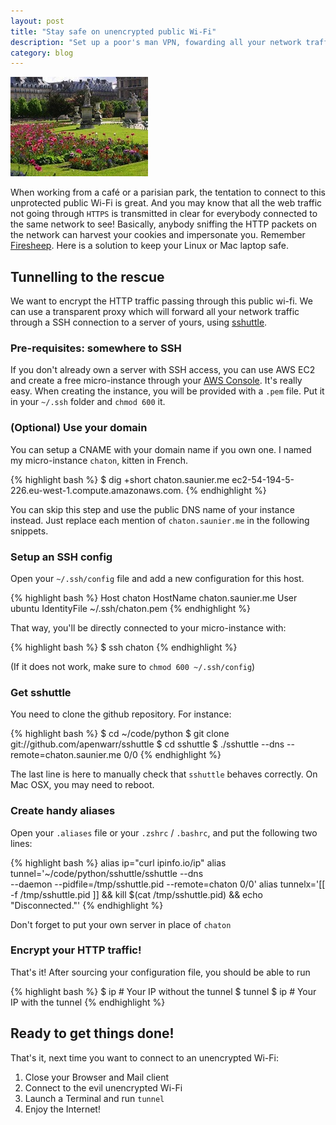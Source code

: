 ```yaml
---
layout: post
title: "Stay safe on unencrypted public Wi-Fi"
description: "Set up a poor's man VPN, fowarding all your network traffic to a server of yours through SSH"
category: blog
---
```


<img class="inline pull-right" src="/images/posts/garden.jpg" alt="Parisian Park" />

When working from a café or a parisian park, the tentation to connect to this
unprotected public Wi-Fi is great. And you may know that all the web traffic not
going through `HTTPS` is transmitted in clear for everybody connected to the
same network to see! Basically, anybody sniffing the HTTP packets on the network can
harvest your cookies and impersonate you. Remember
[Firesheep](http://codebutler.github.io/firesheep/tc12/). Here is a solution to
keep your Linux or Mac laptop safe.

## Tunnelling to the rescue

We want to encrypt the HTTP traffic passing through this public wi-fi. We can use a
transparent proxy which will forward all your network traffic through a SSH
connection to a server of yours, using [sshuttle](https://github.com/apenwarr/sshuttle).

### Pre-requisites: somewhere to SSH

If you don't already own a server with SSH access, you can use AWS EC2 and create
a free micro-instance through your [AWS Console](https://console.aws.amazon.com/ec2/v2/home).
It's really easy. When creating the instance, you will be provided with a `.pem` file.
Put it in your `~/.ssh` folder and `chmod 600` it.

### (Optional) Use your domain

You can setup a CNAME with your domain name if you own one. I named my micro-instance
`chaton`, kitten in French.

{% highlight bash %}
$ dig +short chaton.saunier.me
ec2-54-194-5-226.eu-west-1.compute.amazonaws.com.
{% endhighlight %}

You can skip this step and use the public DNS name of your instance instead. Just
replace each mention of `chaton.saunier.me` in the following snippets.

### Setup an SSH config

Open your `~/.ssh/config` file and add a new configuration for this host.

{% highlight bash %}
Host chaton
  HostName chaton.saunier.me
  User ubuntu
  IdentityFile ~/.ssh/chaton.pem
{% endhighlight %}

That way, you'll be directly connected to your micro-instance with:

{% highlight bash %}
$ ssh chaton
{% endhighlight %}

(If it does not work, make sure to `chmod 600 ~/.ssh/config`)

### Get sshuttle

You need to clone the github repository. For instance:

{% highlight bash %}
$ cd ~/code/python
$ git clone git://github.com/apenwarr/sshuttle
$ cd sshuttle
$ ./sshuttle --dns --remote=chaton.saunier.me 0/0
{% endhighlight %}

The last line is here to manually check that `sshuttle` behaves correctly.
On Mac OSX, you may need to reboot.

### Create handy aliases

Open your `.aliases` file or your `.zshrc` / `.bashrc`, and put the following
two lines:

{% highlight bash %}
alias ip="curl ipinfo.io/ip"
alias tunnel='~/code/python/sshuttle/sshuttle --dns \
              --daemon --pidfile=/tmp/sshuttle.pid --remote=chaton 0/0'
alias tunnelx='[[ -f /tmp/sshuttle.pid ]] && kill $(cat /tmp/sshuttle.pid) && echo "Disconnected."'
{% endhighlight %}

Don't forget to put your own server in place of `chaton`

### Encrypt your HTTP traffic!

That's it! After sourcing your configuration file, you should be able to run

{% highlight bash %}
$ ip  # Your IP without the tunnel
$ tunnel
$ ip  # Your IP with the tunnel
{% endhighlight %}

## Ready to get things done!

That's it, next time you want to connect to an unencrypted Wi-Fi:

1. Close your Browser and Mail client
1. Connect to the evil unencrypted Wi-Fi
1. Launch a Terminal and run `tunnel`
1. Enjoy the Internet!